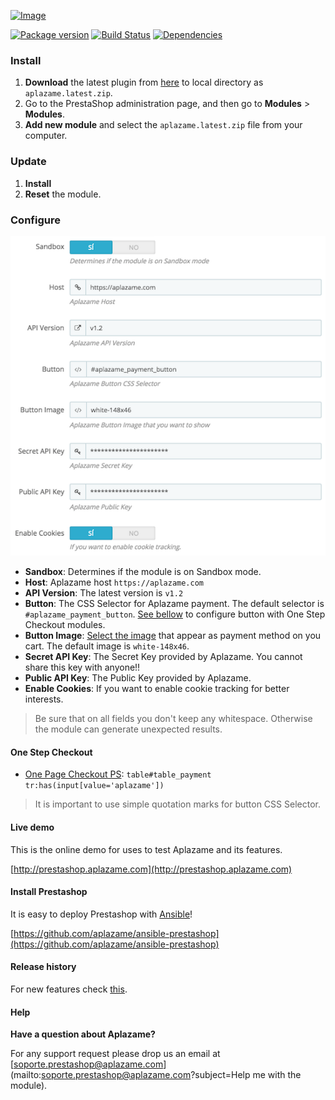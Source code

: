 [ ![Image](https://aplazame.com/static/img/banners/banner-728-white-prestashop.png "Aplazame") ](https://aplazame.com "Aplazame")

[![Package version](https://img.shields.io/packagist/v/aplazame/prestashop.svg)](https://packagist.org/packages/aplazame/prestashop) [![Build Status](http://drone.aplazame.com/api/badge/github.com/aplazame/prestashop/status.svg?branch=master)](http://drone.aplazame.com/github.com/aplazame/prestashop) [![Dependencies](https://www.versioneye.com/php/aplazame:prestashop/badge.svg)](https://www.versioneye.com/php/aplazame:prestashop)

### Install

1. **Download** the latest plugin from [here](https://s3.eu-central-1.amazonaws.com/aplazame/modules/prestashop/aplazame.latest.zip) to local directory as `aplazame.latest.zip`.
2. Go to the PrestaShop administration page, and then go to **Modules** > **Modules**.
3. **Add new module** and select the `aplazame.latest.zip` file from your computer.

### Update

1. **Install**
2. **Reset** the module.

### Configure

![config](docs/config.png)

* **Sandbox**: Determines if the module is on Sandbox mode.
* **Host**: Aplazame host `https://aplazame.com`
* **API Version**: The latest version is `v1.2`
* **Button**: The CSS Selector for Aplazame payment. The default selector is `#aplazame_payment_button`. [See bellow](#one-step-checkout) to configure button with One Step Checkout modules.
* **Button Image**: [Select the image](http://docs.aplazame.com/#buttons) that appear as payment method on you cart. The default image is `white-148x46`.
* **Secret API Key**: The Secret Key provided by Aplazame. You cannot share this key with anyone!!
* **Public API Key**: The Public Key provided by Aplazame.
* **Enable Cookies**: If you want to enable cookie tracking for better interests.

> Be sure that on all fields you don't keep any whitespace. Otherwise the module can generate unexpected results.

#### One Step Checkout

* [One Page Checkout PS](http://www.presteamshop.com/modulos-prestashop/one-page-checkout-prestashop.html): `table#table_payment tr:has(input[value='aplazame'])`

> It is important to use simple quotation marks for button CSS Selector.


#### Live demo

This is the online demo for uses to test Aplazame and its features.

[http://prestashop.aplazame.com](http://prestashop.aplazame.com)


#### Install Prestashop

It is easy to deploy Prestashop with [Ansible](http://www.ansible.com/home)!

[https://github.com/aplazame/ansible-prestashop](https://github.com/aplazame/ansible-prestashop)


#### Release history

For new features check [this](HISTORY.md).


#### Help

**Have a question about Aplazame?**

For any support request please drop us an email at [soporte.prestashop@aplazame.com](mailto:soporte.prestashop@aplazame.com?subject=Help me with the module).
